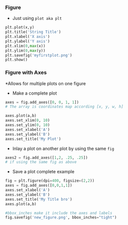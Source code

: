 ### Figure
- Just using `plot aka plt`
```python
plt.plot(x,y)
plt.title('String Title')
plt.xlabel('X axis')
plt.ylabel('Y axis')
plt.xlim(0,max(x))
plt.ylim(0,max(y))
plt.savefig('myfirstplot.png')
plt.show()
```

### Figure with Axes 
*Allows for multiple plots on one figure
- Make a complete plot
```python
axes = fig.add_axes([0, 0, 1, 1])
# The array is coordinates map according [x, y, w, h]

axes.plot(a,b)
axes.set_xlim(0, 10)
axes.set_ylim(0, 10)
axes.set_xlabel('A')
axes.set_ylabel('B')
axes.set_title('My Plot')
```
- Inlay a plot on another plot by using the same `fig`
```python 
axes2 = fig.add_axes([1,2, .25, .25])
# if using the same fig as above
```
- Save a plot complete example
```python
fig = plt.figure(dpi=400, figsize=(2,2))
axes = fig.add_axes([0,0,1,1])
axes.set_xlabel('A')
axes.set_ylabel('B')
axes.set_title('My Title bro')
axes.plot(a,b)

#bbox_inches make it include the axes and labels
fig.savefig('new_figure.png', bbox_inches="tight")
```
